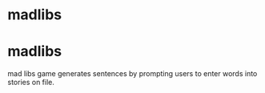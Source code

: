 # madlibs
# madlibs
mad libs game generates sentences by prompting users to enter words into stories on file.
